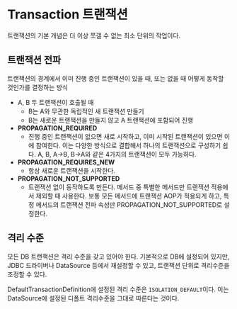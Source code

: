 # Transaction 트랜잭션

트랜잭션의 기본 개념은 더 이상 쪼갤 수 없는 최소 단위의 작업이다.

## 트랜잭션 전파

트랜잭션의 경계에서 이미 진행 중인 트랜잭션이 있을 때, 또는 없을 때 어떻게 동작할 것인가를 결정하는 방식

- A, B 두 트랜잭션이 호출될 때
    - B는  A와 무관한 독립적인 새 트랜잭션 만들기
    - B는 새로운 트랜잭션을 만들지 않고 A 트랜잭션에 포함되어 진행
- **PROPAGATION_REQUIRED**
    - 진행 중인 트랜잭션이 없으면 새로 시작하고, 이미 시작된 트랜잭션이 있으면 이에 참여한다.
      이는 다양한 방식으로 결합해서 하나의 트랜잭션으로 구성하기 쉽다. A, B, A->B, B->A와 같은 4가지의 트랜잭션이 모두 가능하다.
- **PROPAGATION_REQUIRES_NEW**
    - 항상 새로운 트랜잭션을 시작한다.
- **PROPAGATION_NOT_SUPPORTED**
    - 트랜잭션 없이 동작하도록 만든다. 메서드 중 특별한 메서드만 트랜잭션 적용에서 제외할 때 사용한다.
      보통 모든 메서드에 트랜잭션 AOP가 적용되게 하고, 특정 메서드의 트랜잭션 전파 속성만 PROPAGATION_NOT_SUPPORTED로 설정한다.


## 격리 수준

모든 DB 트랜잭션은 격리 수준을 갖고 있어야 한다. 기본적으로 DB에 설정되어 있지만,
JDBC 드라이버나 DataSource 등에서 재설정할 수 있고, 트랜잭션 단위로 격리수준을 조정할 수 있다.

DefaultTransactionDefinition에 설정된 격리 수준은 `ISOLATION_DEFAULT`이다.
이는 DataSource에 설정된 디폴트 격리수준을 그대로 따른다는 것이다.